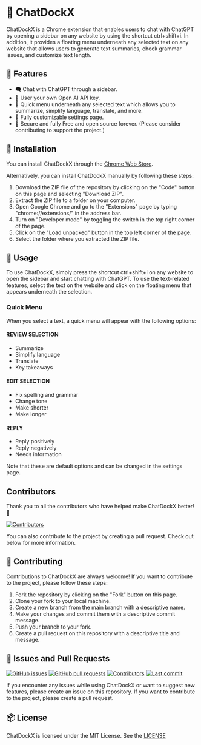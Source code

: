 # 🌟 ChatDockX

ChatDockX is a Chrome extension that enables users to chat with ChatGPT by opening a sidebar on any website by using the shortcut ctrl+shift+i. In addition, it provides a floating menu underneath any selected text on any website that allows users to generate text summaries, check grammar issues, and customize text length.


## 🦾 Features

- 🗨️ Chat with ChatGPT through a sidebar.
- 🔑 User your own Open AI API key.
- 📜 Quick menu underneath any selected text which allows you to summarize, simplify language, translate, and more.
- 💯 Fully customizable settings page.
- 🔐 Secure and fully Free and open source forever. (Please consider contributing to support the project.)


## 🐳 Installation

You can install ChatDockX through the [Chrome Web Store](https://chrome.google.com/webstore/detail/chatdockx/npkbngooipjniglddnmhdekhjapieimf).

Alternatively, you can install ChatDockX manually by following these steps:

1. Download the ZIP file of the repository by clicking on the "Code" button on this page and selecting "Download ZIP".
2. Extract the ZIP file to a folder on your computer.
3. Open Google Chrome and go to the "Extensions" page by typing "chrome://extensions/" in the address bar.
4. Turn on "Developer mode" by toggling the switch in the top right corner of the page.
5. Click on the "Load unpacked" button in the top left corner of the page.
6. Select the folder where you extracted the ZIP file.

## 💫 Usage

To use ChatDockX, simply press the shortcut ctrl+shift+i on any website to open the sidebar and start chatting with ChatGPT. To use the text-related features, select the text on the website and click on the floating menu that appears underneath the selection.

### Quick Menu

When you select a text, a quick menu will appear with the following options:

#### REVIEW SELECTION

- Summarize
- Simplify language
- Translate
- Key takeaways

#### EDIT SELECTION

- Fix spelling and grammar
- Change tone
- Make shorter
- Make longer

#### REPLY

- Reply positively
- Reply negatively
- Needs information

Note that these are default options and can be changed in the settings page.

## Contributors

Thank you to all the contributors who have helped make ChatDockX better! 👏

[![Contributors](https://contrib.rocks/image?repo=Royal-lobster/ChatDockX)](https://github.com/Royal-lobster/ChatDockX/graphs/contributors)

You can also contribute to the project by creating a pull request. Check out below for more information.

## 💖 Contributing

Contributions to ChatDockX are always welcome! If you want to contribute to the project, please follow these steps:

1. Fork the repository by clicking on the "Fork" button on this page.
2. Clone your fork to your local machine.
3. Create a new branch from the main branch with a descriptive name.
4. Make your changes and commit them with a descriptive commit message.
5. Push your branch to your fork.
6. Create a pull request on this repository with a descriptive title and message.

## 🔎 Issues and Pull Requests

[![GitHub issues](https://flat.badgen.net/github/issues/Royal-lobster/ChatDockX)](https://github.com/Royal-lobster/ChatDockX/issues)
[![GitHub pull requests](https://flat.badgen.net/github/pulls/Royal-lobster/ChatDockX)](https://github.com/Royal-lobster/ChatDockX/pulls)
[![Contributors](https://flat.badgen.net/github/contributors/Royal-lobster/ChatDockX)](https://github.com/Royal-lobster/ChatDockX/graphs/contributors)
[![Last commit](https://flat.badgen.net/github/last-commit/Royal-lobster/ChatDockX)](https://github.com/Royal-lobster/ChatDockX/commits/main)


If you encounter any issues while using ChatDockX or want to suggest new features, please create an issue on this repository. If you want to contribute to the project, please create a pull request.

## 📦 License

ChatDockX is licensed under the MIT License. See the [LICENSE](https://github.com/Royal-lobster/ChatDockX/blob/main/LICENSE)
